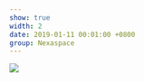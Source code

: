 ```yaml
---
show: true
width: 2
date: 2019-01-11 00:01:00 +0800
group: Nexaspace
---
```

<div class="container-fluid">
    <img src="{{ 'assets/images/friends/nexaspace-logo.png' | relative_url }}" 
         class="img-fluid rounded" 
         style="max-width: 150px; max-height: 150px; object-fit: contain;">
</div>

